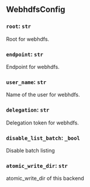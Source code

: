 ## WebhdfsConfig

### `root`: `str`

Root for webhdfs.

### `endpoint`: `str`

Endpoint for webhdfs.

### `user_name`: `str`

Name of the user for webhdfs.

### `delegation`: `str`

Delegation token for webhdfs.

### `disable_list_batch`: `_bool`

Disable batch listing

### `atomic_write_dir`: `str`

atomic_write_dir of this backend

